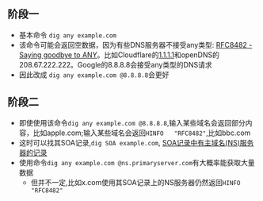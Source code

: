 ## 阶段一
* 基本命令 `dig any example.com`
* 该命令可能会返回空数据，因为有些DNS服务器不接受any类型: [RFC8482 - Saying goodbye to ANY](https://blog.cloudflare.com/rfc8482-saying-goodbye-to-any)。比如Cloudflare的[1.1.1.1](1.1.1.1)和openDNS的208.67.222.222。Google的8.8.8.8会接受any类型的DNS请求
* 因此改成 `dig any example.com @8.8.8.8`会更好

## 阶段二
* 即使使用该命令`dig any example.com @8.8.8.8`,输入某些域名会返回部分内容，比如apple.com;输入某些域名会返回`HINFO	"RFC8482"`,比如bbc.com
* 这时可以找其SOA记录,`dig SOA example.com`, [SOA记录中有主域名(NS)服务器的记录](https://www.cloudflare.com/en-gb/learning/dns/dns-records/dns-soa-record/)
* 使用命令`dig any example.com @ns.primaryserver.com`有大概率能获取大量数据
  * 但并不一定,比如x.com使用其SOA记录上的NS服务器仍然返回`HINFO	"RFC8482"`